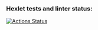 ### Hexlet tests and linter status:
[![Actions Status](https://github.com/Yarqd/java-project-72/actions/workflows/hexlet-check.yml/badge.svg)](https://github.com/Yarqd/java-project-72/actions)
